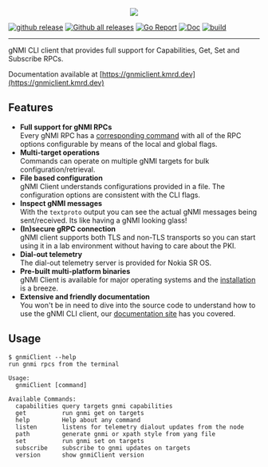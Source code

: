 <p align=center><img src=https://gitlab.com/rdodin/pics/-/wikis/uploads/46e7d1631bd5569e9bf289be9dfa3812/gnmic-headline.svg?sanitize=true/></p>

[![github release](https://img.shields.io/github/release/karimra/gnmiclient.svg?style=flat-square&color=00c9ff&labelColor=bec8d2)](https://github.com/karimra/gnmiclient/releases/)
[![Github all releases](https://img.shields.io/github/downloads/karimra/gnmiclient/total.svg?style=flat-square&color=00c9ff&labelColor=bec8d2)](https://github.com/karimra/gnmiclient/releases/)
[![Go Report](https://img.shields.io/badge/go%20report-A%2B-blue?style=flat-square&color=00c9ff&labelColor=bec8d2)](https://goreportcard.com/report/github.com/karimra/gnmiclient)
[![Doc](https://img.shields.io/badge/Docs-gnmiclient.kmrd.dev-blue?style=flat-square&color=00c9ff&labelColor=bec8d2)](https://gnmiclient.kmrd.dev)
[![build](https://img.shields.io/github/workflow/status/karimra/gnmiclient/Test/master?style=flat-square&labelColor=bec8d2)](https://github.com/karimra/gnmiclient/releases/)

---

gNMI CLI client that provides full support for Capabilities, Get, Set and Subscribe RPCs.

Documentation available at [https://gnmiclient.kmrd.dev](https://gnmiclient.kmrd.dev)

## Features
* **Full support for gNMI RPCs**  
  Every gNMI RPC has a [corresponding command](https://gnmiclient.kmrd.dev/basic_usage/) with all of the RPC options configurable by means of the local and global flags.
* **Multi-target operations**  
  Commands can operate on multiple gNMI targets for bulk configuration/retrieval.
* **File based configuration**  
  gNMI Client understands configurations provided in a file. The configuration options are consistent with the CLI flags.
* **Inspect gNMI messages**  
  With the `textproto` output you can see the actual gNMI messages being sent/received. Its like having a gNMI looking glass!
* **(In)secure gRPC connection**  
  gNMI client supports both TLS and non-TLS transports so you can start using it in a lab environment without having to care about the PKI.
* **Dial-out telemetry**  
  The dial-out telemetry server is provided for Nokia SR OS.
* **Pre-built multi-platform binaries**  
  gNMI Client is available for major operating systems and the [installation](https://gnmiclient.kmrd.dev/install/) is a breeze.
* **Extensive and friendly documentation**  
  You won't be in need to dive into the source code to understand how to use the gNMI CLI client, our [documentation site](https://gnmiclient.kmrd.dev) has you covered.

## Usage
```
$ gnmiClient --help
run gnmi rpcs from the terminal

Usage:
  gnmiClient [command]

Available Commands:
  capabilities query targets gnmi capabilities
  get          run gnmi get on targets
  help         Help about any command
  listen       listens for telemetry dialout updates from the node
  path         generate gnmi or xpath style from yang file
  set          run gnmi set on targets
  subscribe    subscribe to gnmi updates on targets
  version      show gnmiClient version
```

